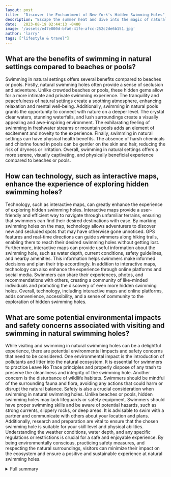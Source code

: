 ```yaml
---
layout: post
title:  "Discover the Enchantment of New York's Hidden Swimming Holes"
description: "Escape the summer heat and dive into the magic of natural swimming holes. Explore the stunning waterfalls, crystal clear pools, and serene landscapes of New York's hidden gems."
date:   2023-08-19 02:44:13 -0400
image: '/assets/e47e000d-bfa6-41fe-afcc-252c2de6b151.jpg'
author: 'larry'
tags: ["lifestyle & travel"]
---
```


## What are the benefits of swimming in natural settings compared to beaches or pools?
Swimming in natural settings offers several benefits compared to beaches or pools. Firstly, natural swimming holes often provide a sense of seclusion and adventure. Unlike crowded beaches or pools, these hidden gems allow for a more intimate and private swimming experience. The tranquility and peacefulness of natural settings create a soothing atmosphere, enhancing relaxation and mental well-being. Additionally, swimming in natural pools grants the opportunity to connect with nature on a deeper level. The crystal clear waters, stunning waterfalls, and lush surroundings create a visually appealing and awe-inspiring environment. The exhilarating feeling of swimming in freshwater streams or mountain pools adds an element of excitement and novelty to the experience. Finally, swimming in natural settings can have physical health benefits. The absence of harsh chemicals and chlorine found in pools can be gentler on the skin and hair, reducing the risk of dryness or irritation. Overall, swimming in natural settings offers a more serene, visually captivating, and physically beneficial experience compared to beaches or pools.

## How can technology, such as interactive maps, enhance the experience of exploring hidden swimming holes?
Technology, such as interactive maps, can greatly enhance the experience of exploring hidden swimming holes. Interactive maps provide a user-friendly and efficient way to navigate through unfamiliar terrains, ensuring that swimmers can find their desired destinations with ease. By marking swimming holes on the map, technology allows adventurers to discover new and secluded spots that may have otherwise gone unnoticed. GPS features and real-time directions can guide swimmers along hiking trails, enabling them to reach their desired swimming holes without getting lost. Furthermore, interactive maps can provide useful information about the swimming hole, such as water depth, current conditions, safety guidelines, and nearby amenities. This information helps swimmers make informed decisions and plan their trip accordingly. In addition to interactive maps, technology can also enhance the experience through online platforms and social media. Swimmers can share their experiences, photos, and recommendations with others, creating a community of like-minded individuals and promoting the discovery of even more hidden swimming holes. Overall, technology, including interactive maps and online platforms, adds convenience, accessibility, and a sense of community to the exploration of hidden swimming holes.

## What are some potential environmental impacts and safety concerns associated with visiting and swimming in natural swimming holes?
While visiting and swimming in natural swimming holes can be a delightful experience, there are potential environmental impacts and safety concerns that need to be considered. One environmental impact is the introduction of pollutants and litter into the natural ecosystem. It is essential for swimmers to practice Leave No Trace principles and properly dispose of any trash to preserve the cleanliness and integrity of the swimming hole. Another concern is the disturbance of wildlife habitats. Swimmers should be mindful of the surrounding fauna and flora, avoiding any actions that could harm or disrupt the natural balance. Safety is also a crucial consideration when swimming in natural swimming holes. Unlike beaches or pools, hidden swimming holes may lack lifeguards or safety equipment. Swimmers should have proper swimming skills and be aware of potential hazards, such as strong currents, slippery rocks, or deep areas. It is advisable to swim with a partner and communicate with others about your location and plans. Additionally, research and preparation are vital to ensure that the chosen swimming hole is suitable for your skill level and physical abilities. Understanding the weather conditions, water depth, and any specific regulations or restrictions is crucial for a safe and enjoyable experience. By being environmentally conscious, practicing safety measures, and respecting the natural surroundings, visitors can minimize their impact on the ecosystem and ensure a positive and sustainable experience at natural swimming holes.

<details>
  <summary>Full summary</summary>
When summer arrives, many people seek ways to escape the heat and enjoy the great outdoors. While beaches and pools are popular choices, there is something inherently magical about swimming in natural settings. The allure of seclusion and enchantment draws us to hidden swimming holes, where the energy of everlasting seclusion awaits.<br><br>Recently, I had the pleasure of meeting a middle-aged couple who shared their summer plans of visiting different swimming holes in New York. Their marked-up map of the state piqued my curiosity, and I soon found myself embarking on my own journey to discover these hidden gems.<br><br>One valuable resource I stumbled upon was an interactive map and resource guide for swimming holes. This tool became my trusted companion throughout my adventure, leading me to stunning locations that I never knew existed.<br><br>One weekend, I decided to explore Minnewaska State Park, known for its breathtaking beauty and natural pools. Navigating the interconnected trails was a breeze, thanks to the guidance of park rangers. I learned that by hiking early in the morning, I could avoid the crowds and fully immerse myself in the serenity of nature's pools.<br><br>My first stop was Split Rock Falls in Elizabethtown, NY. The 50-foot-tall waterfall cascaded into emerald waters, creating a mesmerizing sight. I couldn't resist taking a dip and feeling the coolness of the mountain water.<br><br>Next, I made my way to Peekamoose Blue Hole in Denning, NY. The crystal clear water was a refreshing respite from the summer heat. It was the perfect spot to relax and soak up the beauty of nature.<br><br>Enfield Falls, located inside Robert H. Treman State Park in Ithaca, NY, offered a lifeguarded area for swimming. The sound of rushing water and the joyous laughter of fellow swimmers filled the air, creating a vibrant atmosphere.<br><br>Vernooy Kill Falls in Kerhonkson, NY, required a four-mile hike to reach, but the serene and tranquil swimming hole was well worth the effort. Surrounded by nature's wonders, I felt a sense of peace and rejuvenation.<br><br>Kaaterskill Creek & Falls in Tannersville, NY, provided a picturesque setting for a swim. The half-mile hike to the waterfall was just as enjoyable, with lush greenery and the sound of birdsong accompanying me along the way.<br><br>Stony Brook State Park in Dansville, NY, offered a designated swimming area, ensuring a safe and enjoyable experience for all visitors during the summer months.<br><br>To conclude my adventure, I visited Otter Falls in the Catskill Mountains in Sundown, NY. This relaxing swimming hole was the perfect end to my journey, allowing me to reflect on the beauty and tranquility I had encountered.<br><br>Throughout my exploration of these hidden swimming holes, I learned important lessons about respect and safety. It is crucial to treat these natural places with care, avoiding actions that could harm the environment or jeopardize our own well-being. Additionally, it is essential to do thorough research and adhere to regulations and guidelines to ensure a positive experience for everyone.<br><br>As summer continues, I encourage everyone to consider the allure of hidden swimming holes. Whether it's the stunning waterfalls, crystal clear mountain water, or the sense of seclusion and enchantment, these natural pools offer an escape from the ordinary. So grab a map, embark on an adventure, and create your own summer story at one of New York's hidden swimming holes.
</details>
